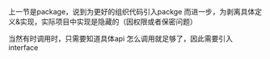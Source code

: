 上一节是package，说到为更好的组织代码引入packge
而进一步，为剥离具体定义&实现，实际项目中实现是隐藏的（因权限或者保密问题）

当然有时调用时，只需要知道具体api 怎么调用就足够了，因此需要引入 interface

